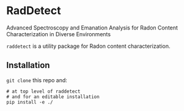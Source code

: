 # RadDetect
Advanced Spectroscopy and Emanation Analysis for Radon Content Characterization in Diverse Environments

``raddetect`` is a utility package for Radon content characterization. 

## Installation
`git clone` this repo and:
```
# at top level of raddetect 
# and for an editable installation
pip install -e ./
```